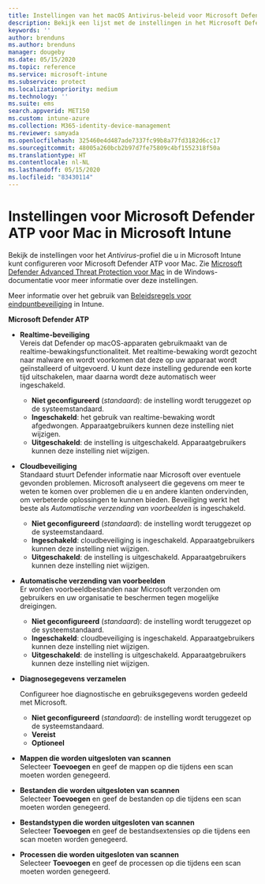 ```yaml
---
title: Instellingen van het macOS Antivirus-beleid voor Microsoft Defender Antivirus voor Intune | Microsoft Docs
description: Bekijk een lijst met de instellingen in het Microsoft Defender Antivirus-profiel voor macOS. Dit profiel is een onderdeel van het antivirusbeleid voor eindpuntbeveiliging voor macOS in Microsoft Intune.
keywords: ''
author: brenduns
ms.author: brenduns
manager: dougeby
ms.date: 05/15/2020
ms.topic: reference
ms.service: microsoft-intune
ms.subservice: protect
ms.localizationpriority: medium
ms.technology: ''
ms.suite: ems
search.appverid: MET150
ms.custom: intune-azure
ms.collection: M365-identity-device-management
ms.reviewer: samyada
ms.openlocfilehash: 325460e4d487ade7337fc99b8a77fd3182d6cc17
ms.sourcegitcommit: 48005a260bcb2b97d7fe75809c4bf1552318f50a
ms.translationtype: HT
ms.contentlocale: nl-NL
ms.lasthandoff: 05/15/2020
ms.locfileid: "83430114"
---
```

# <a name="settings-for-microsoft-defender-atp-for-mac-in-microsoft-intune"></a>Instellingen voor Microsoft Defender ATP voor Mac in Microsoft Intune

Bekijk de instellingen voor het *Antivirus*-profiel die u in Microsoft Intune kunt configureren voor Microsoft Defender ATP voor Mac. Zie [Microsoft Defender Advanced Threat Protection voor Mac](https://docs.microsoft.com/windows/security/threat-protection/microsoft-defender-atp/microsoft-defender-atp-mac) in de Windows-documentatie voor meer informatie over deze instellingen.

Meer informatie over het gebruik van [Beleidsregels voor eindpuntbeveiliging](../protect/endpoint-security-policy.md) in Intune.

**Microsoft Defender ATP**

- **Realtime-beveiliging**  
  Vereis dat Defender op macOS-apparaten gebruikmaakt van de realtime-bewakingsfunctionaliteit. Met realtime-bewaking wordt gezocht naar malware en wordt voorkomen dat deze op uw apparaat wordt geïnstalleerd of uitgevoerd. U kunt deze instelling gedurende een korte tijd uitschakelen, maar daarna wordt deze automatisch weer ingeschakeld.

  - **Niet geconfigureerd** (*standaard*): de instelling wordt teruggezet op de systeemstandaard.
  - **Ingeschakeld**: het gebruik van realtime-bewaking wordt afgedwongen. Apparaatgebruikers kunnen deze instelling niet wijzigen.
  - **Uitgeschakeld**: de instelling is uitgeschakeld. Apparaatgebruikers kunnen deze instelling niet wijzigen.

- **Cloudbeveiliging**  
  Standaard stuurt Defender informatie naar Microsoft over eventuele gevonden problemen. Microsoft analyseert die gegevens om meer te weten te komen over problemen die u en andere klanten ondervinden, om verbeterde oplossingen te kunnen bieden. Beveiliging werkt het beste als *Automatische verzending van voorbeelden*  is ingeschakeld.

  - **Niet geconfigureerd** (*standaard*): de instelling wordt teruggezet op de systeemstandaard.
  - **Ingeschakeld**: cloudbeveiliging is ingeschakeld. Apparaatgebruikers kunnen deze instelling niet wijzigen.
  - **Uitgeschakeld**: de instelling is uitgeschakeld. Apparaatgebruikers kunnen deze instelling niet wijzigen.

- **Automatische verzending van voorbeelden**  
  Er worden voorbeeldbestanden naar Microsoft verzonden om gebruikers en uw organisatie te beschermen tegen mogelijke dreigingen.

  - **Niet geconfigureerd** (*standaard*): de instelling wordt teruggezet op de systeemstandaard.
  - **Ingeschakeld**: cloudbeveiliging is ingeschakeld.  Apparaatgebruikers kunnen deze instelling niet wijzigen.
  - **Uitgeschakeld**: de instelling is uitgeschakeld. Apparaatgebruikers kunnen deze instelling niet wijzigen.

- **Diagnosegegevens verzamelen**

  Configureer hoe diagnostische en gebruiksgegevens worden gedeeld met Microsoft.

  - **Niet geconfigureerd** (*standaard*): de instelling wordt teruggezet op de systeemstandaard.
  - **Vereist**
  - **Optioneel**

- **Mappen die worden uitgesloten van scannen**  
  Selecteer **Toevoegen** en geef de mappen op die tijdens een scan moeten worden genegeerd.

- **Bestanden die worden uitgesloten van scannen**  
  Selecteer **Toevoegen** en geef de bestanden op die tijdens een scan moeten worden genegeerd.

- **Bestandstypen die worden uitgesloten van scannen**  
  Selecteer **Toevoegen** en geef de bestandsextensies op die tijdens een scan moeten worden genegeerd.

- **Processen die worden uitgesloten van scannen**  
  Selecteer **Toevoegen** en geef de processen op die tijdens een scan moeten worden genegeerd.
